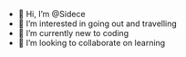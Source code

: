 - 👋 Hi, I’m @Sidece
- 👀 I’m interested in going out and travelling
- 🌱 I’m currently new to coding
- 💞️ I’m looking to collaborate on learning
<!---
Sidece/Sidece is a ✨ special ✨ repository because its `README.md` (this file) appears on your GitHub profile.
You can click the Preview link to take a look at your changes.
--->
